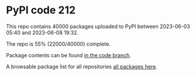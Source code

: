 # PyPI code 212

This repo contains 40000 packages uploaded to PyPI between 
2023-06-03 05:40 and 2023-06-08 19:32.

The repo is 55% (22000/40000) complete.

Package contents can be found [in the code branch](https://github.com/pypi-data/pypi-mirror-212/tree/code/packages).

A browsable package list for all repositories [all packages here](https://pypi-data.github.io/website/repositories/pypi-mirror-212).


